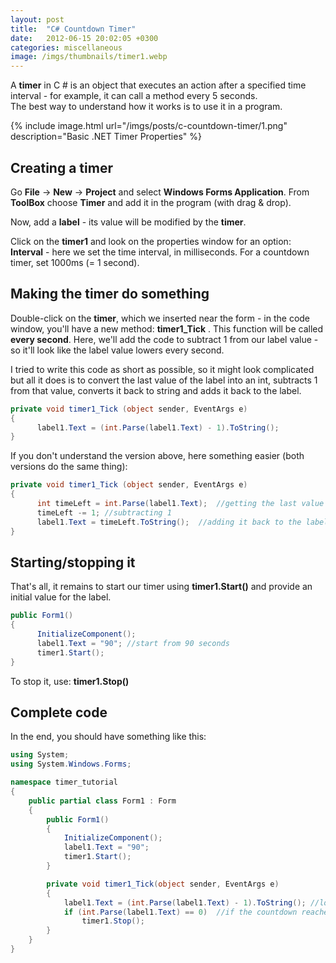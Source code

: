 ```yaml
---
layout: post
title:  "C# Countdown Timer"
date:   2012-06-15 20:02:05 +0300
categories: miscellaneous
image: /imgs/thumbnails/timer1.webp
---
```


A **timer** in C # is an object that executes an action after a specified time interval - for example, it can call a method every 5 seconds.  
The best way to understand how it works is to use it in a program.

{% include image.html url="/imgs/posts/c-countdown-timer/1.png" description="Basic .NET Timer Properties" %}

## Creating a timer

Go **File** -> **New** -> **Project** and select **Windows Forms Application**. From **ToolBox** choose **Timer** and add it in the program (with drag & drop).

Now, add a **label** - its value will be modified by the **timer**.

Click on the **timer1** and look on the properties window for an option:  
  **Interval** - here we set the time interval, in milliseconds. For a countdown timer, set 1000ms (= 1 second).

## Making the timer do something

Double-click on the **timer**, which we inserted near the form - in the code window, you'll have a new method: **timer1_Tick** . This function will be called **every second**. Here, we'll add the code to subtract 1 from our label value - so it'll look like the label value lowers every second.

I tried to write this code as short as possible, so it might look complicated but all it does is to convert the last value of the label into an int, subtracts 1 from that value, converts it back to string and adds it back to the label.

```csharp
private void timer1_Tick (object sender, EventArgs e)
{
      label1.Text = (int.Parse(label1.Text) - 1).ToString();     
}
```

If you don't understand the version above, here something easier (both versions do the same thing):

```csharp
private void timer1_Tick (object sender, EventArgs e)
{
      int timeLeft = int.Parse(label1.Text);  //getting the last value (the one from the label)
      timeLeft -= 1; //subtracting 1
      label1.Text = timeLeft.ToString();  //adding it back to the label.      
}
```

## Starting/stopping it

That's all, it remains to start our timer using **timer1.Start()** and provide an initial value for the label.

```csharp
public Form1()
{
      InitializeComponent();
      label1.Text = "90"; //start from 90 seconds
      timer1.Start();  
}
```

To stop it, use: **timer1.Stop()**

## Complete code

In the end, you should have something like this:

```csharp
using System;
using System.Windows.Forms;

namespace timer_tutorial
{
    public partial class Form1 : Form
    {
        public Form1()
        {
            InitializeComponent();
            label1.Text = "90";
            timer1.Start();
        }

        private void timer1_Tick(object sender, EventArgs e)
        {
            label1.Text = (int.Parse(label1.Text) - 1).ToString(); //lowering the value - explained above
            if (int.Parse(label1.Text) == 0)  //if the countdown reaches '0', we stop it
                timer1.Stop();
        }
    }
}
```